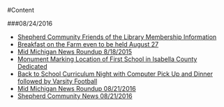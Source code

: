 #Content

###08/24/2016

* [Shepherd Community Friends of the Library Membership Information](_posts/2016-08-11-shepherd-community-friends-of-the-library-membership-information.md)
* [Breakfast on the Farm even to be held August 27](_posts/2016-08-11-breakfast-on-the-farm-event-to-be-held-august-27-docx.md)
* [Mid Michigan News Roundup 8/18/2015](_posts/2016-08-19-mid-michigan-news-roundup-08182016.md)
* [Monument Marking Location of First School in Isabella County Dedicated](_posts/2016-08-20-monument-marking-location-of-first-school-in-isabella-county-dedicated.md)
* [Back to School Curriculum Night with Computer Pick Up and Dinner followed by Varsity Football](_posts/2016-08-11-back-to-school-curriculum-night-with-computer-pick-up-and-dinner-followed-by-varsity-football.md)
* [Mid Michigan News Roundup 08/21/2016](_posts/2016-08-21-Mid-Michigan-News-8/20/2016.md)
* [Shepherd Community News 08/21/2016](_posts/2016-08-21-Shepherd-Community-News-8/20/2016.md)